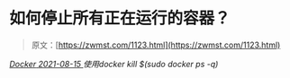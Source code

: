 <!--yml
category: 未分类
date: 0001-01-01 00:00:00
-->

# 如何停止所有正在运行的容器？

> 原文：[https://zwmst.com/1123.html](https://zwmst.com/1123.html)

   [ *Docker* ](https://zwmst.com/docker)*[ <time datetime="2021-08-15T10:30:34+08:00"> 2021-08-15 </time> ](https://zwmst.com/1123.html)  使用docker kill $(sudo docker ps -q)*